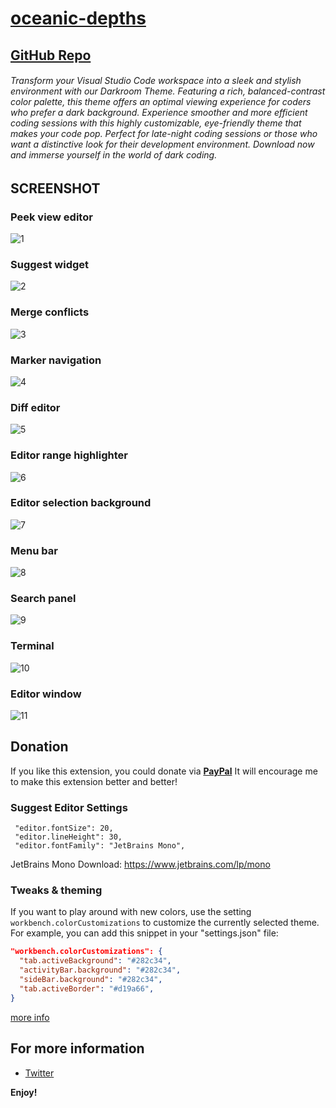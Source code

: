# [oceanic-depths](https://marketplace.visualstudio.com/items?itemName=LokeshKavisth.darkroom)

## [GitHub Repo](https://github.com/lokeshkavisth/darkroom)

###### Transform your Visual Studio Code workspace into a sleek and stylish environment with our Darkroom Theme. Featuring a rich, balanced-contrast color palette, this theme offers an optimal viewing experience for coders who prefer a dark background. Experience smoother and more efficient coding sessions with this highly customizable, eye-friendly theme that makes your code pop. Perfect for late-night coding sessions or those who want a distinctive look for their development environment. Download now and immerse yourself in the world of dark coding.

## SCREENSHOT

### Peek view editor

![1](https://user-images.githubusercontent.com/104786100/216968663-6b1b6c19-925c-4287-8642-144fd0ac1bb5.png)

### Suggest widget

![2](https://user-images.githubusercontent.com/104786100/216968697-e15c5fbb-77b5-45a2-a606-944941d431f4.png)

### Merge conflicts

![3](https://user-images.githubusercontent.com/104786100/216968733-bad0c874-3646-43da-82bd-1ea0b767c0c5.png)

### Marker navigation

![4](https://user-images.githubusercontent.com/104786100/216968762-9b69fa21-c17f-4004-a047-b04053b10938.png)

### Diff editor

![5](https://user-images.githubusercontent.com/104786100/216968779-700b9559-a1c3-4bc2-ae80-6e45c2908e99.png)

### Editor range highlighter

![6](https://user-images.githubusercontent.com/104786100/216968811-32864eb0-b309-4a47-adbd-5a42eb29f76a.png)

### Editor selection background

![7](https://user-images.githubusercontent.com/104786100/216968836-4ab68c91-c669-4360-a4a8-b9de6b1c5129.png)

### Menu bar

![8](https://user-images.githubusercontent.com/104786100/216968859-72e21aee-7cbe-4f63-bf72-a615b3d28973.png)

### Search panel

![9](https://user-images.githubusercontent.com/104786100/216968875-bc080f10-5281-4052-8d5b-b9d7def3635c.png)

### Terminal

![10](https://user-images.githubusercontent.com/104786100/216968908-b9fb6bbd-a6ee-4bfb-a242-5b7a6d8f240b.png)

### Editor window

![11](https://user-images.githubusercontent.com/104786100/216968941-ce5c3067-b411-4bce-9dc4-7eb0f643ffba.png)

## Donation

If you like this extension, you could donate via **[PayPal](https://www.paypal.me/lokeshkavisth)** It will encourage me to make this extension better and better!

### Suggest Editor Settings

```
 "editor.fontSize": 20,
 "editor.lineHeight": 30,
 "editor.fontFamily": "JetBrains Mono",
```

JetBrains Mono Download: https://www.jetbrains.com/lp/mono

### Tweaks & theming

If you want to play around with new colors, use the setting
`workbench.colorCustomizations` to customize the currently selected theme. For
example, you can add this snippet in your "settings.json" file:

```json
"workbench.colorCustomizations": {
  "tab.activeBackground": "#282c34",
  "activityBar.background": "#282c34",
  "sideBar.background": "#282c34",
  "tab.activeBorder": "#d19a66",
}
```

[more info](https://code.visualstudio.com/api/references/theme-color)

## For more information

- [Twitter](http://twitter.com/lokeshkavisth)

**Enjoy!**
